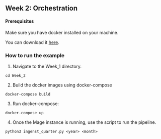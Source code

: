 ## Week 2: Orchestration

#### Prerequisites

Make sure you have docker installed on your machine.

You can download it [here](https://www.docker.com/products/docker-desktop/).

### How to run the example

1. Navigate to the Week_1 directory.
```
cd Week_2
```

2. Build the docker images using docker-compose
```
docker-compose build
```

3. Run docker-compose:
```
docker-compose up
```

4. Once the Mage instance is running, use the script to run the pipeline.

```
python3 ingenst_quarter.py <year> <month>
```

